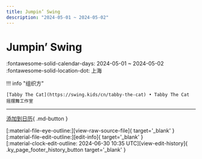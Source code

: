 ```yaml
---
title: Jumpin’ Swing
description: "2024-05-01 ~ 2024-05-02"
---
```


# Jumpin’ Swing 

:fontawesome-solid-calendar-days: 2024-05-01 ~ 2024-05-02  
:fontawesome-solid-location-dot: 上海  

!!! info "组织方"

    [Tabby The Cat](https://swing.kids/cn/tabby-the-cat) • Tabby The Cat 摇摆舞工作室  

---

[添加到日历](https://swing.news/ics/zh-Hans/2024/cn/jumping-swing-2024.ics){ .md-button }

<div class="ky_page_footer" markdown>
<div class="ky_page_footer_trailing" markdown="span">
[:material-file-eye-outline:][view-raw-source-file]{ target='_blank' }
[:material-file-edit-outline:][edit-info]{ target='_blank' }
</div>
<div class="ky_page_footer_leading" markdown="span">
[:material-clock-edit-outline: 2024-06-30 10:35 UTC][view-edit-history]{ .ky_page_footer_history_button target='_blank' }
</div>
</div>

[view-raw-source-file]: https://github.com/swingdance/events/blob/main/2024/cn/jumping-swing-2024.json "查看原始源文件"
[edit-info]: https://github.com/swingdance/events/issues/new?assignees=&labels=update+event&projects=&template=03-update_entity.yml&title=%5B2024%2Fcn%5D%20Jumpin%E2%80%99%20Swing&region=cn&year=2024&id=jumping-swing-2024&name=Jumpin%E2%80%99%20Swing&org_id=tabby-the-cat "编辑信息"

[view-edit-history]: https://github.com/swingdance/events/commits/main/2024/cn/jumping-swing-2024.json "查看编辑历史"
